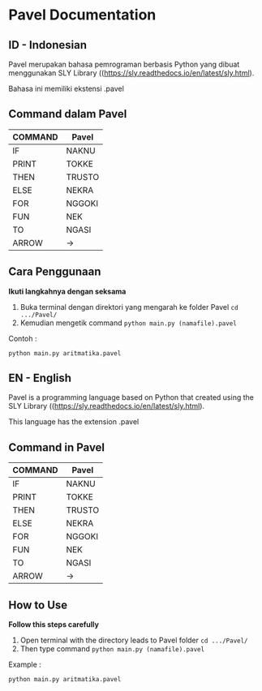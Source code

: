# Pavel Documentation

## ID - Indonesian

Pavel merupakan bahasa pemrograman berbasis Python yang dibuat menggunakan SLY Library ((https://sly.readthedocs.io/en/latest/sly.html).

Bahasa ini memiliki ekstensi .pavel

## Command dalam Pavel

| COMMAND |   Pavel  |
| ------- | -------- |
|  IF     | NAKNU    | 
|  PRINT  | TOKKE    |
|  THEN   | TRUSTO   |
|  ELSE   | NEKRA    |
|  FOR    | NGGOKI   |
|  FUN    | NEK      |
|  TO     | NGASI    |
|  ARROW  | ->       |

## Cara Penggunaan

**Ikuti langkahnya dengan seksama**
1. Buka terminal dengan direktori yang mengarah ke folder Pavel `cd .../Pavel/`
2. Kemudian mengetik command `python main.py (namafile).pavel`

Contoh :
```
python main.py aritmatika.pavel
```
## EN - English 

Pavel is a programming language based on Python that created using the SLY Library ((https://sly.readthedocs.io/en/latest/sly.html).

This language has the extension .pavel

## Command in Pavel

| COMMAND |   Pavel  |
| ------- | -------- |
|  IF     | NAKNU    | 
|  PRINT  | TOKKE    |
|  THEN   | TRUSTO   |
|  ELSE   | NEKRA    |
|  FOR    | NGGOKI   |
|  FUN    | NEK      |
|  TO     | NGASI    |
|  ARROW  | ->       |

## How to Use

**Follow this steps carefully**
1. Open terminal with the directory leads to Pavel folder `cd .../Pavel/`
2. Then type command `python main.py (namafile).pavel`

Example :
```
python main.py aritmatika.pavel
```

